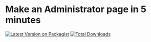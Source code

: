# Make an Administrator page in 5 minutes

[![Latest Version on Packagist](https://img.shields.io/packagist/v/sokeio/admin.svg?style=flat-square)](https://packagist.org/packages/sokeio/admin)
[![Total Downloads](https://img.shields.io/packagist/dt/sokeio/admin.svg?style=flat-square)](https://packagist.org/packages/sokeio/admin)

